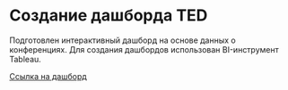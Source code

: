 # Создание дашборда TED

Подготовлен интерактивный дашборд на основе данных о конференциях. Для создания дашбордов использован BI-инструмент Tableau.

[Ссылка на дашборд](https://public.tableau.com/views/Book2_16937586638520/TED_1?:language=en-US&:display_count=n&:origin=viz_share_link)
